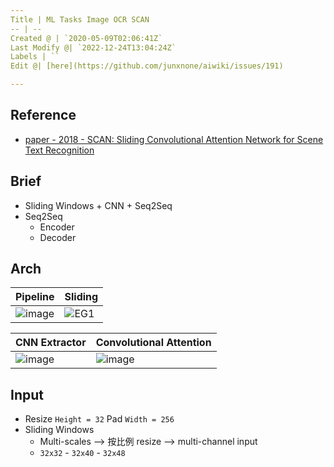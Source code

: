 ```yaml
---
Title | ML Tasks Image OCR SCAN
-- | --
Created @ | `2020-05-09T02:06:41Z`
Last Modify @| `2022-12-24T13:04:24Z`
Labels | ``
Edit @| [here](https://github.com/junxnone/aiwiki/issues/191)

---
```

## Reference
- [paper - 2018 - SCAN: Sliding Convolutional Attention Network for Scene Text Recognition](https://arxiv.org/pdf/1806.00578v1.pdf)

## Brief
- Sliding Windows + CNN + Seq2Seq
- Seq2Seq
  - Encoder
  - Decoder

##  Arch

Pipeline | Sliding 
-- | --
![image](https://user-images.githubusercontent.com/2216970/85357160-4ac3be80-b543-11ea-81ce-82f133c4763c.png)|  ![EG1](https://user-images.githubusercontent.com/2216970/85356934-d0933a00-b542-11ea-9558-91f223658094.gif)

CNN Extractor | Convolutional Attention
-- | --
 ![image](https://user-images.githubusercontent.com/2216970/86071736-967de700-bab2-11ea-9409-fb9c7e9cd1cf.png) | ![image](https://user-images.githubusercontent.com/2216970/86073482-6b959200-bab6-11ea-801a-1a59926ad15f.png)



## Input
- Resize `Height = 32` Pad `Width = 256`
- Sliding Windows
  - Multi-scales --> 按比例 resize --> multi-channel input
  - `32x32` - `32x40` - `32x48`

